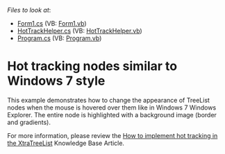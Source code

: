 <!-- default file list -->
*Files to look at*:

* [Form1.cs](./CS/E3802/Form1.cs) (VB: [Form1.vb](./VB/E3802/Form1.vb))
* [HotTrackHelper.cs](./CS/E3802/HotTrackHelper.cs) (VB: [HotTrackHelper.vb](./VB/E3802/HotTrackHelper.vb))
* [Program.cs](./CS/E3802/Program.cs) (VB: [Program.vb](./VB/E3802/Program.vb))
<!-- default file list end -->
# Hot tracking nodes  similar to Windows 7 style


<p>This example demonstrates how to change the appearance of TreeList nodes when the mouse is hovered over them like in Windows 7 Windows Explorer. The entire node is highlighted with a background image (border and gradients).</p><p> For more information, please review the <a href="https://www.devexpress.com/Support/Center/p/A1099">How to implement hot tracking in the XtraTreeList</a> Knowledge Base Article.<br />
</p>

<br/>


